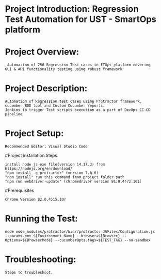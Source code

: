 
# Project Introduction: Regression Test Automation for UST - SmartOps platform 


# Project Overview:

	 Automation of 250 Regression Test cases in ITOps platform covering GUI & API functionality testing using robust framework

# Project Description:

	Automation of Regression test cases using Protractor framework, cucumber BDD tool and Custom Cucumber reports.
	Jenkins to trigger Test scripts execution as a part of DevOps CI-CD pipeline

# Project Setup:
  
	Recommended Editor: Visual Studio Code 
	
#Project installation Steps.
	
	install node js exe file(version 14.17.3) from https://nodejs.org/en/download/
	"npm install -g protractor" (version 7.0.0)
	"npm install" run this command from project folder path  
	"npm run webdriver-update" (chromedriver version 91.0.4472.101)
	
#Prerequisites

    Chrome Version 92.0.4515.107
	
# Running the Test:

	node node_modules/protractor/bin//protractor JSFiles/Configuration.js --params.env ${Environment_Name} --browser=${Browser} --Options=${BrowserMode} --cucumberOpts.tags=${TEST_TAG} --no-sandbox

# Troubleshooting:

	Steps to troubleshoot.
